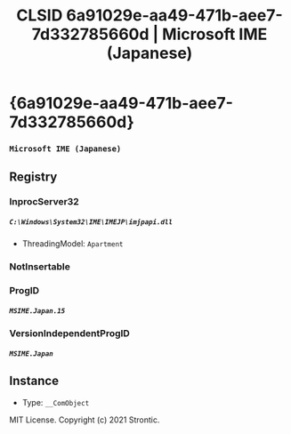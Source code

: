 ﻿---
title: "CLSID 6a91029e-aa49-471b-aee7-7d332785660d | Microsoft IME (Japanese)"
excerpt: What is COM-Object CLSID 6a91029e-aa49-471b-aee7-7d332785660d?
---

# {6a91029e-aa49-471b-aee7-7d332785660d}

### `Microsoft IME (Japanese)`

## Registry


### InprocServer32

##### `C:\Windows\System32\IME\IMEJP\imjpapi.dll`
* ThreadingModel: `Apartment`

### NotInsertable


### ProgID

##### `MSIME.Japan.15`

### VersionIndependentProgID

##### `MSIME.Japan`

## Instance

* Type: `__ComObject`

MIT License. Copyright (c) 2021 Strontic.



